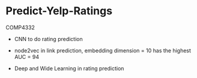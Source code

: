 # Predict-Yelp-Ratings
COMP4332


- CNN to do rating prediction

- node2vec in link prediction, embedding dimension = 10 has the highest AUC = 94

- Deep and Wide Learning in rating prediction

